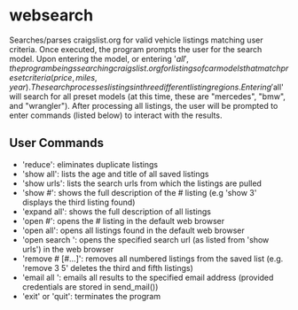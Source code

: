 # websearch
Searches/parses craigslist.org for valid vehicle listings matching user criteria.
Once executed, the program prompts the user for the search model. Upon entering the model, or entering '$all', the program
beings searching craigslist.org for listings of car models that match preset criteria (price, miles, year). The search
processes listings in three different listing regions. Entering '$all' will search for all preset models (at this time, these are "mercedes", "bmw", and "wrangler"). After processing
all listings, the user will be prompted to enter commands (listed below) to interact with the results.

## User Commands
- 'reduce': eliminates duplicate listings
- 'show all': lists the age and title of all saved listings
- 'show urls': lists the search urls from which the listings are pulled
- 'show #': shows the full description of the # listing (e.g 'show 3' displays the third listing found)
- 'expand all': shows the full description of all listings
- 'open #': opens the # listing in the default web browser
- 'open all': opens all listings found in the default web browser
- 'open search <name>': opens the specified search url (as listed from 'show urls') in the web browser 
- 'remove # [#...]': removes all numbered listings from the saved list (e.g. 'remove 3 5' deletes the third and fifth listings)
- 'email all <email>': emails all results to the specified email address (provided credentials are stored in send_mail())
- 'exit' or 'quit': terminates the program
